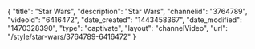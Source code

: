 {
    "title": "Star Wars",
    "description": "Star Wars",
    "channelid": "3764789",
    "videoid": "6416472",
    "date_created": "1443458367",
    "date_modified": "1470328390",
    "type": "captivate",
    "layout": "channelVideo",
    "url": "\/style\/star-wars\/3764789-6416472"
}